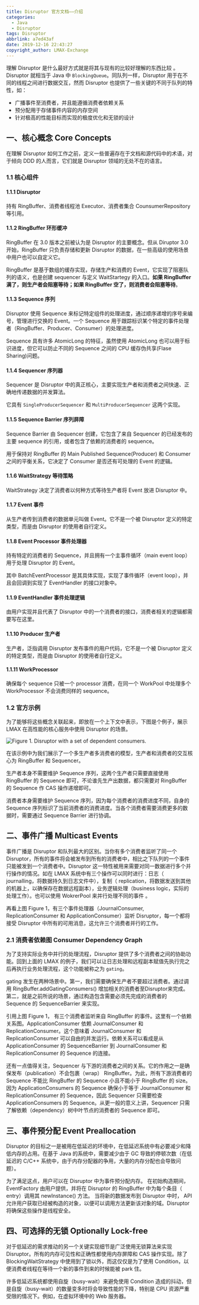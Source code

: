 ```yaml
---
title: Disruptor 官方文档——介绍
categories:
  - Java
  - Disruptor
tags: Disruptor
abbrlink: a7ed43af
date: 2019-12-16 22:43:27
copyright_author: LMAX-Exchange
---
```


理解 Disruptor 是什么最好方式就是将其与现有的比较好理解的东西比较 。Disruptor 就相当于 Java 中 `BlockingQueue`。同队列一样，Disruptor 用于在不同的线程之间进行数据交互，然而 Disruptor 也提供了一些关键的不同于队列的特性，如： 

- 广播事件至消费者，并且能遵循消费者依赖关系 
- 预分配用于存储事件内容的内存空间
- 针对极高的性能目标而实现的极度优化和无锁的设计

## 一、核心概念 Core Concepts

 在理解 Disruptor 如何工作之前，定义一些普遍存在于文档和源代码中的术语，对于倾向 DDD 的人而言，它们就是 Disruptor 领域的无处不在的语言。 

### 1.1 核心组件

#### 1.1.1 Disruptor

持有 RingBuffer、消费者线程池 Executor、消费者集合 CounsumerRepository 等引用。

#### 1.1.2 RingBuffer 环形缓冲

RingBuffer 在 3.0 版本之前被认为是 Disruptor 的主要概念。但从 Diruptor 3.0 开始，RingBuffer 只负责存储和更新 Disruptor 的数据，在一些高级的使用场景中用户也可以自定义它。

RingBuffer 是基于数组的缓存实现，存储生产和消费的 Event，它实现了阻塞队列的语义，也是创建 sequencer 与定义 WaitStartegy 的入口。**如果 RingBuffer 满了，则生产者会阻塞等待；如果 RingBuffer 空了，则消费者会阻塞等待**。

#### 1.1.3 Sequence 序列

Disruptor 使用 Sequence 来标记特定组件的处理进度，通过顺序递增的序号来编号，管理进行交换的 Event。一个 Sequence 用于跟踪标识某个特定的事件处理者（RingBuffer、Producer、Consumer）的处理进度。

Sequence 具有许多 AtomicLong 的特征，虽然使用 AtomicLong 也可以用于标识进度，但它可以防止不同的 Sequence 之间的 CPU 缓存伪共享(Flase Sharing)问题。 

#### 1.1.4 Sequencer 序列器

Sequencer 是 Disruptor 中的真正核心，主要实现生产者和消费者之间快速、正确地传递数据的并发算法。

它具有 `SingleProducerSequencer` 和 `MultiProducerSequencer` 这两个实现。 

#### 1.1.5 Sequence Barrier 序列屏障

Sequence Barrier 由 Sequencer 创建，它包含了来自 Sequencer 的已经发布的主要 sequence 的引用，或者包含了依赖的消费者的 sequence。

用于保持对 RingBuffer 的 Main Published Sequence(Producer) 和 Consumer 之间的平衡关系，它决定了 Consumer 是否还有可处理的 Event 的逻辑。

#### 1.1.6 WaitStrategy 等待策略

WaitStrategy 决定了消费者以何种方式等待生产者将 Event 放进 Disruptor 中。

#### 1.1.7 Event 事件

从生产者传到消费者的数据单元叫做 Event。它不是一个被 Disruptor 定义的特定类型，而是由 Disruptor 的使用者自行定义。 

#### 1.1.8 Event Processor 事件处理器

持有特定的消费者的 Sequence，并且拥有一个主事件循环（main event loop）用于处理 Disruptor 的 Event。

其中 BatchEventProcessor 是其具体实现，实现了事件循环（event loop），并且会回调到实现了 EventHandler 的接口对象中。 

#### 1.1.9 EventHandler 事件处理逻辑

由用户实现并且代表了 Disruptor 中的一个消费者的接口，消费者相关的逻辑都需要写在这里。

#### 1.1.10 Producer 生产者

生产者，泛指调用 Disruptor 发布事件的用户代码，它不是一个被 Disruptor 定义的特定类型，而是由 Disruptor 的使用者自行定义。 

#### 1.1.11 WorkProcessor

确保每个 sequence 只被一个 processor 消费，在同一个 WorkPool 中处理多个 WorkProcessor 不会消费同样的 sequence。

### 1.2 官方示例

为了能够将这些概念关联起来，即放在一个上下文中表示，下图是个例子，展示 LMAX 在高性能的核心服务中使用 Disruptor 的场景。

![Figure 1. Disruptor with a set of dependent consumers.](https://cdn.jsdelivr.net/gh/jitwxs/cdn/blog/posts/20191216221318838.png)

在该示例中为我们展示了一个多生产者多消费者的模型，生产者和消费者的交互核心为 RingBuffer 和 Sequencer。

生产者本身不需要维护 Sequence 序列，这两个生产者只需要直接使用 RingBuffer 的 Sequence 即可，不论谁先生产出数据，都只需要对 RingBuffer 的 Sequence 作 CAS 操作递增即可。

消费者本身需要维护 Sequence 序列，因为每个消费者的消费进度不同，自身的 Sequence 序列标识了当前消费者的消费进度。当各个消费者需要消费更多的数据时，需要通过 Sequence Barrier 进行协调。 

## 二、事件广播 Multicast Events

事件广播是 Disruptor 和队列最大的区别。当你有多个消费者监听了同一个 Disruptor，所有的事件将会被发布到所有的消费者中，相比之下队列的一个事件只能被发到一个消费者中。Disruptor 这一特性被用来需要对同一数据进行多个并行操作的情况。如在 LMAX 系统中有三个操作可以同时进行：日志（ journalling，将数据持久到日志文件中），复制（ replication，将数据发送到其他的机器上，以确保存在数据远程副本），业务逻辑处理（business logic，实际的处理工作）。也可以使用 WokrerPool 来并行处理不同的事件 。

再看上图 Figure 1，有三个事件处理器（JournalConsumer, ReplicationConsumer 和 ApplicationConsumer）监听 Disruptor，每一个都将接受 Disruptor 中所有的可用消息，这允许三个消费者并行的工作。 

### 2.1 消费者依赖图 Consumer Dependency Graph

为了支持实际业务中并行的处理流程，Disruptor 提供了多个消费者之间的协助功能。回到上面的 LMAX 的例子，我们可以让日志处理和远程副本赋值先执行完之后再执行业务处理流程，这个功能被称之为 `gating`。

gating 发生在两种场景中。第一，我们需要确保生产者不要超过消费者。通过调用 RingBuffer.addGatingConsumers() 增加相关的消费者至Disruptor来完成。第二，就是之前所说的场景，通过构造包含需要必须先完成的消费者的 Sequence 的 SequenceBarrier 来实现。 

引用上图 Figure 1， 有三个消费者监听来自 RingBuffer 的事件。这里有一个依赖关系图。ApplicationConsumer 依赖 JournalConsumer 和 ReplicationConsumer。这个意味着 JournalConsumer 和 ReplicationConsumer 可以自由的并发运行。依赖关系可以看成是从 ApplicationConsumer 的 SequenceBarrier 到 JournalConsumer 和 ReplicationConsumer 的 Sequence 的连接。

还有一点值得关注，Sequencer 与下游的消费者之间的关系。它的作用之一是确保发布（publication）不会包裹（wrap） RingBuffer。为此，所有下游消费者的Sequence 不能比 RingBuffer 的 Sequence 小且不能小于 RingBuffer 的 size。因为 ApplicationConsumers 的 Sequence 确保小于等于 JournalConsumer 和 ReplicationConsumer 的 Sequence，因此 Sequencer 只需要检查 ApplicationConsumers 的 Sequence。从更一般的意义上讲，Sequencer 只需了解依赖（dependency）树中叶节点的消费者的 Sequence 即可。 

## 三、事件预分配 Event Preallocation

Disruptor 的目标之一是被用在低延迟的环境中，在低延迟系统中有必要减少和降低内存的占用。在基于 Java 的系统中，需要减少由于 GC 导致的停顿次数（在低延迟的 C/C++ 系统中，由于内存分配器的争用，大量的内存分配也会导致问题）。 

为了满足这点，用户可以在 Disruptor 中为事件预分配内存。 在初始构造期间，EventFactory 由用户提供，并将在 Disruptor 的 RingBuffer 中为每个条目（ entry）调用其 newInstance() 方法。 当将新的数据发布到 Disruptor 中时， API 允许用户获取已经被构造的对象，以便可以调用方法更新该对象的域。Disruptor 将确保这些操作是线程安全。 

## 四、可选择的无锁 Optionally Lock-free

对于低延迟的需求推动的另一个关键实现细节是广泛使用无锁算法来实现 Disruptor。所有的内存可见性和正确性都使用内存屏障和 CAS 操作实现。除了 BlockingWaitStrategy 中使用到了锁以外，而这仅仅是为了使用 Condition，以便消费者线程在等待一个新的事件到来的时候能被 park 住。

许多低延迟系统都使用自旋（busy-wait）来避免使用 Condition 造成的抖动，但是自旋（busy-wait）的数量变多时将会导致性能的下降，特别是 CPU 资源严重受限的情况下。例如，在虚拟环境中的 Web 服务器。 
